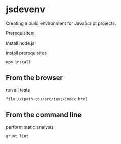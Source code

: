 jsdevenv
========

Creating a build environment for JavaScript projects.

Prerequisites:

Install node.js

install prerequisites

    npm install


From the browser
----------------

run all tests

    file://(path-to)/src/test/index.html


From the command line
---------------------

perform static analysis

    grunt lint
